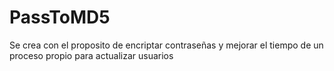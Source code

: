 # PassToMD5
Se crea con el proposito de encriptar contraseñas y mejorar el tiempo de un proceso propio para actualizar usuarios

